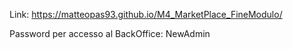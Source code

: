 Link: https://matteopas93.github.io/M4_MarketPlace_FineModulo/

Password per accesso al BackOffice: NewAdmin